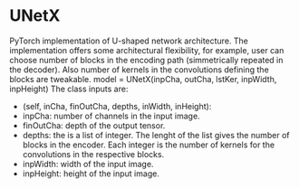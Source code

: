 # UNetX

PyTorch implementation of U-shaped network architecture.
The implementation offers some architectural flexibility, for example, user can choose number of blocks in the encoding path (simmetrically repeated in the decoder). Also number of kernels in the convolutions defining the blocks are tweakable.
model = UNetX(inpCha, outCha, lstKer, inpWidth, inpHeight)
The class inputs are:
+ (self, inCha, finOutCha, depths, inWidth, inHeight):
+ inpCha: number of channels in the input image.
+ finOutCha: depth of the output tensor.
+ depths: the is a list of integer. The lenght of the list gives the number of blocks in the encoder. Each integer is the number of kernels for the convolutions in the respective blocks.
+ inpWidth: width of the input image.
+ inpHeight: height of the input image.
